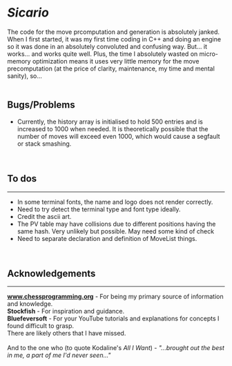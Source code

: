 # <strong><em>Sicario</em></strong>

The code for the move prcomputation and generation is absolutely janked. When I first started, it was my first time
coding in C++ and doing an engine so it was done in an absolutely convoluted and confusing way. But... it works... and
works quite well. Plus, the time I absolutely wasted on micro-memory optimization means it uses very little memory for
the move precomputation (at the price of clarity, maintenance, my time and mental sanity), so...
</br>
</br>
<h2>Bugs/Problems</h2>
<ul>
    <li>Currently, the history array is initialised to hold 500 entries and is increased to 1000 when needed. It is
    theoretically possible that the number of moves will exceed even 1000, which would cause a segfault or stack
    smashing.</li>
</ul>
</br>
<H2>To dos</H2>

---
<ul>
    <li>In some terminal fonts, the name and logo does not render correctly.</li>
    <li>Need to try detect the terminal type and font type ideally.</li>
    <li>Credit the ascii art.</li>
    <li>The PV table may have collisions due to different positions having the same hash. Very unlikely but possible.
    May need some kind of check</li>
    <li>Need to separate declaration and definition of MoveList things.</li>
</ul>
</br>
<H2>Acknowledgements</H2>

---

<strong>www.chessprogramming.org</strong> - For being my primary source of information and knowledge.</br>
<strong>Stockfish</strong> - For inspiration and guidance.</br>
<strong>Bluefeversoft</strong> - For your YouTube tutorials and explanations for concepts I found difficult to grasp.</br>
There are likely others that I have missed.</br>
</br>
And to the one who (to quote Kodaline's <em>All I Want</em>) - <em>"...brought out the best in me, a part of me I'd never seen..."</em>
